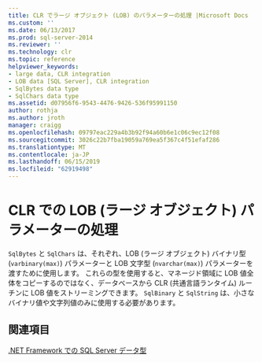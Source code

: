 ```yaml
---
title: CLR でラージ オブジェクト (LOB) のパラメーターの処理 |Microsoft Docs
ms.custom: ''
ms.date: 06/13/2017
ms.prod: sql-server-2014
ms.reviewer: ''
ms.technology: clr
ms.topic: reference
helpviewer_keywords:
- large data, CLR integration
- LOB data [SQL Server], CLR integration
- SqlBytes data type
- SqlChars data type
ms.assetid: d07956f6-9543-4476-9426-536f95991150
author: rothja
ms.author: jroth
manager: craigg
ms.openlocfilehash: 09797eac229a4b3b92f94a60b6e1c06c9ec12f08
ms.sourcegitcommit: 3026c22b7fba19059a769ea5f367c4f51efaf286
ms.translationtype: MT
ms.contentlocale: ja-JP
ms.lasthandoff: 06/15/2019
ms.locfileid: "62919498"
---
```

# <a name="handling-large-object-lob-parameters-in-the-clr"></a>CLR での LOB (ラージ オブジェクト) パラメーターの処理
  `SqlBytes` と `SqlChars` は、それぞれ、LOB (ラージ オブジェクト) バイナリ型 (`varbinary(max)`) パラメーターと LOB 文字型 (`nvarchar(max)`) パラメーターを渡すために使用します。 これらの型を使用すると、マネージド領域に LOB 値全体をコピーするのではなく、データベースから CLR (共通言語ランタイム) ルーチンに LOB 値をストリーミングできます。 `SqlBinary` と `SqlString` は、小さなバイナリ値や文字列値のみに使用する必要があります。  
  
## <a name="see-also"></a>関連項目  
 [.NET Framework での SQL Server データ型](sql-server-data-types-in-the-net-framework.md)  
  
  
